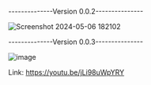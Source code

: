 --------------Version 0.0.2---------------

![Screenshot 2024-05-06 182102](https://github.com/JaegerNolte/EOTNC/assets/139177918/20b17621-08ba-4617-a6c1-dc5d348cbe1a)

--------------Version 0.0.3---------------

![image](https://github.com/JaegerNolte/EOTNC/assets/139177918/e2d4cb76-3b83-40c2-800d-de7a972a2f60)

Link: https://youtu.be/jLi98uWpYRY
